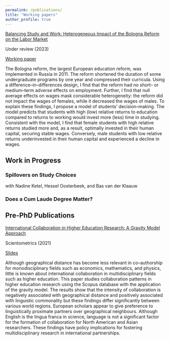 ```yaml
---
permalink: /publications/
title: "Working papers"
author_profile: true
---
```


[Balancing Study and Work: Heterogeneous Impact of the Bologna Reform on the Labor Market](https://stnavdeev.github.io/Avdeev_Bologna.pdf)

Under review (2023)

[Working paper](https://stnavdeev.github.io/Avdeev_Bologna.pdf)

The Bologna reform, the largest European education reform, was implemented in Russia in 2011. The reform shortened the duration of some undergraduate programs by one year and compressed their curricula. Using a difference–in–differences design, I find that the reform had no short– or medium–term adverse effects on employment. Further, I find that null average effects on wages mask considerable heterogeneity: the reform did not impact the wages of females, while it decreased the wages of males. To explain these findings, I propose a model of students’ decision–making. The model predicts that students with high (low) relative returns to education compared to returns to working would invest more (less) time in studying. Consistent with the model, I find that female students with high relative returns studied more and, as a result, optimally invested in their human capital, securing stable wages. Conversely, male students with low relative returns underinvested in their human capital and experienced a decline in wages. 

## Work in Progress

### Spillovers on Study Choices

with Nadine Ketel, Hessel Oosterbeek, and Bas van der Klaauw

### Does a Cum Laude Degree Matter?

## Pre-PhD Publications

[International Collaboration in Higher Education Research: A Gravity Model Approach](https://stnavdeev.github.io/Avdeev_Collaboration.pdf)

Scientometrics (2021)

[Slides](https://stnavdeev.github.io/Avdeev_Collaboration_Presentation.pdf)

Although geographical distance has become less relevant in co–authorship for monodisciplinary fields such as economics, mathematics, and physics, little is known about international collaboration in multidisciplinary fields such as higher education. This paper studies collaboration patterns in higher education research using the Scopus database with the application of the gravity model. The results show that the intensity of collaboration is negatively associated with geographical distance and positively associated with linguistic commonality but these findings differ significantly between various world regions. European scholars appear to give preference to linguistically proximate partners over geographical neighbours. Although English is the lingua franca in science, language is not a significant factor for the formation of collaboration for North American and Asian researchers. These findings have policy implications for fostering multidisciplinary research in international partnerships.
